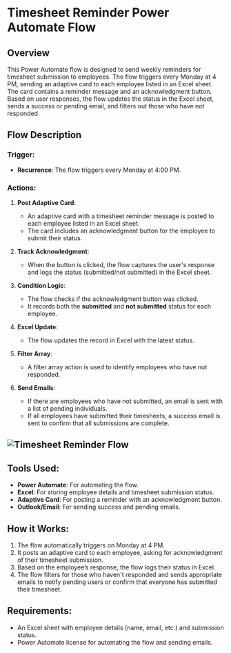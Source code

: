 # Timesheet Reminder Power Automate Flow

## Overview
This Power Automate flow is designed to send weekly reminders for timesheet submission to employees. The flow triggers every Monday at 4 PM, sending an adaptive card to each employee listed in an Excel sheet. The card contains a reminder message and an acknowledgment button. Based on user responses, the flow updates the status in the Excel sheet, sends a success or pending email, and filters out those who have not responded.

## Flow Description

### Trigger:
- **Recurrence**: The flow triggers every Monday at 4:00 PM.

### Actions:
1. **Post Adaptive Card**:
   - An adaptive card with a timesheet reminder message is posted to each employee listed in an Excel sheet.
   - The card includes an acknowledgment button for the employee to submit their status.

2. **Track Acknowledgment**:
   - When the button is clicked, the flow captures the user's response and logs the status (submitted/not submitted) in the Excel sheet.

3. **Condition Logic**:
   - The flow checks if the acknowledgment button was clicked.
   - It records both the **submitted** and **not submitted** status for each employee.

4. **Excel Update**:
   - The flow updates the record in Excel with the latest status.

5. **Filter Array**:
   - A filter array action is used to identify employees who have not responded.

6. **Send Emails**:
   - If there are employees who have not submitted, an email is sent with a list of pending individuals.
   - If all employees have submitted their timesheets, a success email is sent to confirm that all submissions are complete.

## ![Timesheet Reminder Flow](images/flow.png)

## Tools Used:
- **Power Automate**: For automating the flow.
- **Excel**: For storing employee details and timesheet submission status.
- **Adaptive Card**: For posting a reminder with an acknowledgment button.
- **Outlook/Email**: For sending success and pending emails.

## How it Works:
1. The flow automatically triggers on Monday at 4 PM.
2. It posts an adaptive card to each employee, asking for acknowledgment of their timesheet submission.
3. Based on the employee’s response, the flow logs their status in Excel.
4. The flow filters for those who haven't responded and sends appropriate emails to notify pending users or confirm that everyone has submitted their timesheet.

## Requirements:
- An Excel sheet with employee details (name, email, etc.) and submission status.
- Power Automate license for automating the flow and sending emails.

